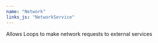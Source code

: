 ```yaml
---
name: "Network"
links_js: "NetworkService"
---
```

Allows Loops to make network requests to external services
